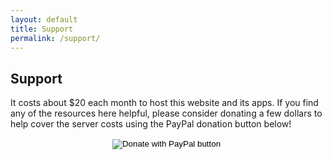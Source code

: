 ```yaml
---
layout: default
title: Support
permalink: /support/
---
```

## Support

It costs about $20 each month to host this website and its apps. If you find any of the resources here helpful, please consider donating a few dollars to help cover the server costs using the PayPal donation button below!  

<div style="text-align:center;">
<form action="https://www.paypal.com/cgi-bin/webscr" method="post" target="_top">
<input type="hidden" name="cmd" value="_donations" />
<input type="hidden" name="business" value="DZ8ZEN6UE6FXE" />
<input type="hidden" name="item_name" value="Web hosting support for bsolomon.us" />
<input type="hidden" name="currency_code" value="USD" />
<input type="image" src="https://www.paypalobjects.com/en_US/i/btn/btn_donate_LG.gif" border="0" name="submit" title="PayPal - The safer, easier way to pay online!" alt="Donate with PayPal button" />
<img alt="" border="0" src="https://www.paypal.com/en_US/i/scr/pixel.gif" width="1" height="1" />
</form>
</div>

